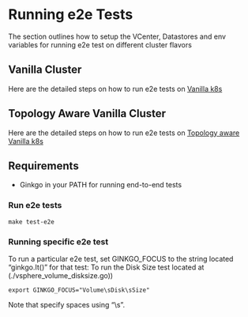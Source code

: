 # Running e2e Tests

The section outlines how to setup the VCenter, Datastores and env variables for running e2e test on different cluster flavors

## Vanilla Cluster

Here are the detailed steps on how to run e2e tests on [Vanilla k8s](docs/vanilla_cluster_setup.md)

## Topology Aware Vanilla Cluster

Here are the detailed steps on how to run e2e tests on [Topology aware Vanilla k8s](docs/topology_aware_vanilla_setup.md)

## Requirements

* Ginkgo in your PATH for running end-to-end tests

### Run e2e tests

    make test-e2e

### Running specific e2e test

To run a particular e2e test, set GINKGO_FOCUS to the string located “ginkgo.It()” for that test:
To run the Disk Size test located at (./vsphere_volume_disksize.go))

    export GINKGO_FOCUS="Volume\sDisk\sSize"

Note that specify spaces using “\s”.
